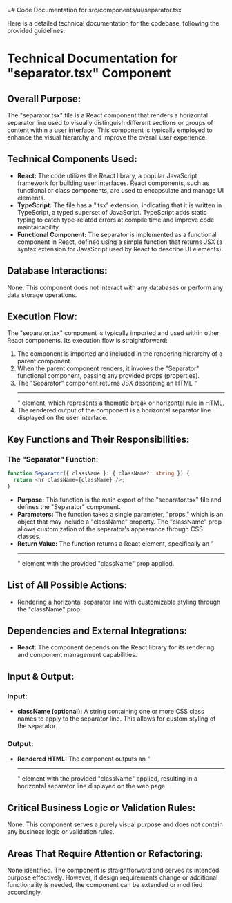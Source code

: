 =# Code Documentation for src/components/ui/separator.tsx

Here is a detailed technical documentation for the codebase, following the provided guidelines:

# Technical Documentation for "separator.tsx" Component

## Overall Purpose:
The "separator.tsx" file is a React component that renders a horizontal separator line used to visually distinguish different sections or groups of content within a user interface. This component is typically employed to enhance the visual hierarchy and improve the overall user experience.

## Technical Components Used:
- **React:** The code utilizes the React library, a popular JavaScript framework for building user interfaces. React components, such as functional or class components, are used to encapsulate and manage UI elements.
- **TypeScript:** The file has a ".tsx" extension, indicating that it is written in TypeScript, a typed superset of JavaScript. TypeScript adds static typing to catch type-related errors at compile time and improve code maintainability.
- **Functional Component:** The separator is implemented as a functional component in React, defined using a simple function that returns JSX (a syntax extension for JavaScript used by React to describe UI elements).

## Database Interactions:
None. This component does not interact with any databases or perform any data storage operations.

## Execution Flow:
The "separator.tsx" component is typically imported and used within other React components. Its execution flow is straightforward:
1. The component is imported and included in the rendering hierarchy of a parent component.
2. When the parent component renders, it invokes the "Separator" functional component, passing any provided props (properties).
3. The "Separator" component returns JSX describing an HTML "<hr>" element, which represents a thematic break or horizontal rule in HTML.
4. The rendered output of the component is a horizontal separator line displayed on the user interface.

## Key Functions and Their Responsibilities:
### The "Separator" Function:
```typescript
function Separator({ className }: { className?: string }) {
  return <hr className={className} />;
}
```

- **Purpose:** This function is the main export of the "separator.tsx" file and defines the "Separator" component.
- **Parameters:** The function takes a single parameter, "props," which is an object that may include a "className" property. The "className" prop allows customization of the separator's appearance through CSS classes.
- **Return Value:** The function returns a React element, specifically an "<hr>" element with the provided "className" prop applied.

## List of All Possible Actions:
- Rendering a horizontal separator line with customizable styling through the "className" prop.

## Dependencies and External Integrations:
- **React:** The component depends on the React library for its rendering and component management capabilities.

## Input & Output:
### Input:
- **className (optional):** A string containing one or more CSS class names to apply to the separator line. This allows for custom styling of the separator.

### Output:
- **Rendered HTML:** The component outputs an "<hr>" element with the provided "className" applied, resulting in a horizontal separator line displayed on the web page.

## Critical Business Logic or Validation Rules:
None. This component serves a purely visual purpose and does not contain any business logic or validation rules.

## Areas That Require Attention or Refactoring:
None identified. The component is straightforward and serves its intended purpose effectively. However, if design requirements change or additional functionality is needed, the component can be extended or modified accordingly.

